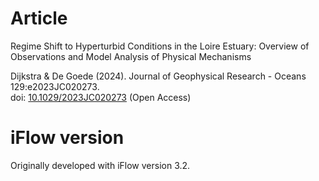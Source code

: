 # Article
Regime Shift to Hyperturbid Conditions in the Loire Estuary: Overview of Observations and Model Analysis of Physical Mechanisms

Dijkstra & De Goede (2024). Journal of Geophysical Research - Oceans 129:e2023JC020273. \
doi: [10.1029/2023JC020273](https://doi.org/10.1029/2023JC020273) (Open Access) 

# iFlow version
Originally developed with iFlow version 3.2.


